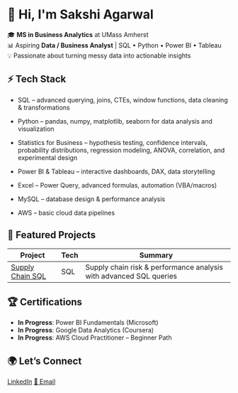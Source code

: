 # 🌟 Hi, I'm Sakshi Agarwal  

🎓 **MS in Business Analytics** at UMass Amherst  
📊 Aspiring **Data / Business Analyst** | SQL • Python • Power BI • Tableau  
💡 Passionate about turning messy data into actionable insights


## ⚡ Tech Stack
- SQL – advanced querying, joins, CTEs, window functions, data cleaning & transformations

- Python – pandas, numpy, matplotlib, seaborn for data analysis and visualization

- Statistics for Business – hypothesis testing, confidence intervals, probability distributions, regression modeling, ANOVA, correlation, and experimental design

- Power BI & Tableau – interactive dashboards, DAX, data storytelling

- Excel – Power Query, advanced formulas, automation (VBA/macros)

- MySQL – database design & performance analysis

- AWS –  basic cloud data pipelines


## 📁 Featured Projects
| Project | Tech | Summary |
|--------|------|---------|
| [Supply Chain SQL](https://github.com/agarwalsakshi-x/supplychain-performance-sql) | SQL | Supply chain risk & performance analysis with advanced SQL queries |


## 🏆 Certifications
- **In Progress**: Power BI Fundamentals (Microsoft)  
- **In Progress**: Google Data Analytics (Coursera)  
- **In Progress**: AWS Cloud Practitioner – Beginner Path  

## 🌍 Let’s Connect
[LinkedIn](https://www.linkedin.com/in/sakshiagarwal19/)
[📧 Email](mailto:8sakshi.agarwal@email.com)
